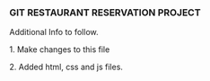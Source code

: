 ### GIT RESTAURANT RESERVATION PROJECT

Additional Info to follow.

1\. Make changes to this file

2\. Added html, css and js files.